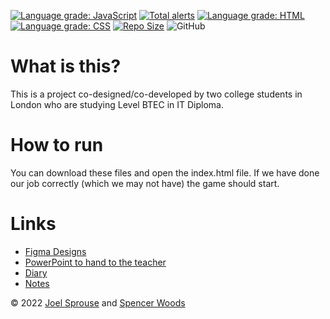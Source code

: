 [![Language grade: JavaScript](https://img.shields.io/lgtm/grade/javascript/g/14sprouj/Teacher-Apocalypse.svg?logo=lgtm&logoWidth=18)](https://lgtm.com/projects/g/14sprouj/Teacher-Apocalypse/context:javascript)
[![Total alerts](https://img.shields.io/lgtm/alerts/g/14sprouj/Teacher-Apocalypse.svg?logo=lgtm&logoWidth=18)](https://lgtm.com/projects/g/14sprouj/Teacher-Apocalypse/alerts/)
[![Language grade: HTML](https://img.shields.io/lgtm/grade/html/g/14sprouj/Teacher-Apocalypse.svg?logo=lgtm&logoWidth=18)](https://lgtm.com/projects/g/14sprouj/Teacher-Apocalypse/context:html)
[![Language grade: CSS](https://img.shields.io/lgtm/grade/css/g/14sprouj/Teacher-Apocalypse.svg?logo=lgtm&logoWidth=18)](https://lgtm.com/projects/g/14sprouj/Teacher-Apocalypse/context:css)
[![Repo Size](https://img.shields.io/github/languages/code-size/14sprouj/Teacher-Apocalypse)](https://img.shields.io/github/languages/code-size/14sprouj/Teacher-Apocalypse)
![GitHub](https://img.shields.io/github/license/14sprouj/teacher-apocalypse?style=flat-square)
# What is this?
This is a project co-designed/co-developed by two college students in London who are studying Level BTEC in IT Diploma.

# How to run
You can download these files and open the index.html file. If we have done our job correctly (which we may not have) the game should start.

# Links
- [Figma Designs](https://www.figma.com/file/CY21xhpcUhMnBhMnFlbomm/Game?node-id=6%3A62)
- [PowerPoint to hand to the teacher](https://studentsouththamesac-my.sharepoint.com/:p:/r/personal/20050599_student_stcg_ac_uk/Documents/BTEC%20L3%20RQF%20ICT/9/Game%20Notes%20for%20U8%20and%209.pptx?d=waf8f18dcd23a4263aee5bdae703c18ed&csf=1&web=1&e=kxrJwX)
- [Diary](https://studentsouththamesac-my.sharepoint.com/:w:/g/personal/20050599_student_stcg_ac_uk/EQre6HPc9LpEji4PlpHQaH0BLvpwxTmbn8LeYqFLWgwNKw?e=SgHJJn)
- [Notes](https://studentsouththamesac-my.sharepoint.com/:w:/r/personal/20050599_student_stcg_ac_uk/Documents/BTEC%20L3%20RQF%20ICT/9/ICT%20U9%20Game%20Plan%20Notes%20Joel%20%26%20Spencer.docx?d=w69b9cc80fd1f4b49b6d5ca4bab73371d&csf=1&web=1&e=Urd3mw) 

© 2022 [Joel Sprouse](https://github.com/14sprouj) and [Spencer Woods](https://github.com/oddsocksbanana)
